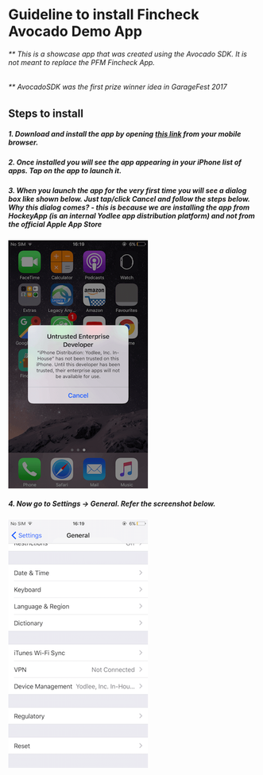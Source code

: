 
# Guideline to install Fincheck Avocado Demo App
###### ** This is a showcase app that was created using the Avocado SDK. It is not meant to replace the PFM Fincheck App.
###### ** AvocadoSDK was the first prize winner idea in GarageFest 2017

## Steps to install
##### 1. Download and install the app by opening [this link](https://rink.hockeyapp.net/apps/ab6dbf48a62346328a2faa76fab0bff7) from your mobile browser.

##### 2. Once installed you will see the app appearing in your iPhone list of apps. Tap on the app to launch it.

##### 3. When you launch the app for the very first time you will see a dialog box like shown below. Just tap/click Cancel and follow the steps below. *Why this dialog comes? - this is because we are installing the app from HockeyApp (is an internal Yodlee app distribution platform) and not from the official Apple App Store*

![alt tag](/garagefest2017/avocadosdk/installingiosapp/IMG_0595.PNG)

##### 4. Now go to Settings -> General. Refer the screenshot below.
![alt tag](/garagefest2017/avocadosdk/installingiosapp/IMG_0596.PNG)


